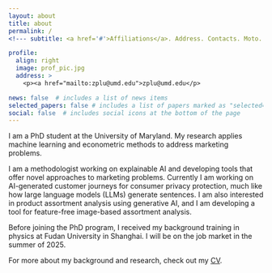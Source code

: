```yaml
---
layout: about
title: about
permalink: /
<!--- subtitle: <a href='#'>Affiliations</a>. Address. Contacts. Moto. Etc. -->

profile:
  align: right
  image: prof_pic.jpg
  address: >
    <p><a href="mailto:zplu@umd.edu">zplu@umd.edu</p>

news: false  # includes a list of news items
selected_papers: false # includes a list of papers marked as "selected={true}"
social: false  # includes social icons at the bottom of the page
---
```


I am a PhD student at the University of Maryland. My research applies machine learning and econometric methods to address marketing problems. 

I am a methodologist working on explainable AI and developing tools that offer novel approaches to marketing problems. Currently I am working on AI-generated customer journeys for consumer privacy protection, much like how large language models (LLMs) generate sentences. I am also interested in product assortment analysis using generative AI, and I am developing a tool for feature-free image-based assortment analysis.

Before joining the PhD program, I received my background training in physics at Fudan University in Shanghai. I will be on the job market in the summer of 2025. 

For more about my background and research, check out my <a href='/cv/'>CV</a>.


<!---
In my first essay, "AI for Customer Journeys: A Transformer Approach," I propose a transformer-based framework that models customer-firm interactions over time, similar to how a sentence is modeled as a sequence of words by Large Language Models. I improve the original transformer architecture to account for customer heterogeneity, and facilitate model learning by sharing knowledge across different types of touchpoint predictions. The model significantly outperforms existing benchmarks in predicting customer journeys, as demonstrated through both empirical comparisons and extensive simulations. With firms facing increasing privacy regulations, I'm now exploring a novel solution that integrates AI-generated customer journeys with aggregate-level marketing mix data, mitigating the effects of data fragmentation. 

Write your biography here. Tell the world about yourself. Link to your favorite [subreddit](http://reddit.com). You can put a picture in, too. The code is already in, just name your picture `prof_pic.jpg` and put it in the `img/` folder.

Put your address / P.O. box / other info right below your picture. You can also disable any these elements by editing `profile` property of the YAML header of your `_pages/about.md`. Edit `_bibliography/papers.bib` and Jekyll will render your [publications page](/al-folio/publications/) automatically.

Link to your social media connections, too. This theme is set up to use [Font Awesome icons](http://fortawesome.github.io/Font-Awesome/) and [Academicons](https://jpswalsh.github.io/academicons/), like the ones below. Add your Facebook, Twitter, LinkedIn, Google Scholar, or just disable all of them.
-->
